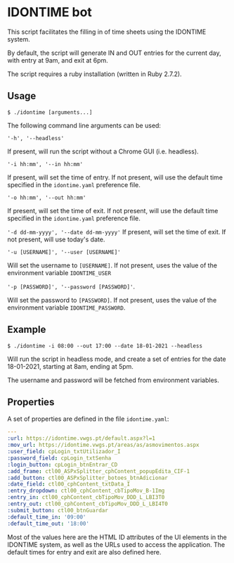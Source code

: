 # IDONTIME bot

This script facilitates the filling in of time sheets using the IDONTIME system.

By default, the script will generate IN and OUT entries for the current day, with entry at 9am, and exit at 6pm.

The script requires a ruby installation (written in Ruby 2.7.2).

## Usage

`$ ./idontime [arguments...]`

The following command line arguments can be used:

`'-h', '--headless' `

If present, will run the script without a Chrome GUI (i.e. headless).

`'-i hh:mm', '--in hh:mm'`

If present, will set the time of entry. If not present, will use the default time specified in the `idontime.yaml` preference file.


`'-o hh:mm', '--out hh:mm'`

If present, will set the time of exit. If not present, will use the default time specified in the `idontime.yaml` preference file.

`'-d dd-mm-yyyy', '--date dd-mm-yyyy'`
If present, will set the time of exit. If not present, will use today's date.

`'-u [USERNAME]', '--user [USERNAME]'`

Will set the username to `[USERNAME]`. If not present, uses the value of the environment variable `IDONTIME_USER`

`'-p [PASSWORD]', '--password [PASSWORD]'`.

Will set the password to `[PASSWORD]`. If not present, uses the value of the environment variable `IDONTIME_PASSWORD`.

## Example

`$ ./idontime -i 08:00 --out 17:00 --date 18-01-2021 --headless`

Will run the script in headless mode, and create a set of entries for the date 18-01-2021, starting at 8am, ending at 5pm.

The username and password will be fetched from environment variables.


## Properties

A set of properties are defined in the file `idontime.yaml`:

```yaml
---
:url: https://idontime.vwgs.pt/default.aspx?l=1
:mov_url: https://idontime.vwgs.pt/areas/as/asmovimentos.aspx
:user_field: cpLogin_txtUtilizador_I
:password_field: cpLogin_txtSenha
:login_button: cpLogin_btnEntrar_CD
:add_frame: ctl00_ASPxSplitter_cphContent_popupEdita_CIF-1
:add_button: ctl00_ASPxSplitter_botoes_btnAdicionar
:date_field: ctl00_cphContent_txtData_I
:entry_dropdown: ctl00_cphContent_cbTipoMov_B-1Img
:entry_in: ctl00_cphContent_cbTipoMov_DDD_L_LBI3T0
:entry_out: ctl00_cphContent_cbTipoMov_DDD_L_LBI4T0
:submit_button: ctl00_btnGuardar
:default_time_in: '09:00'
:default_time_out: '18:00'
```

Most of the values here are the HTML ID attributes of the UI elements in the IDONTIME system, as well as the URLs used to access the application.
The default times for entry and exit are also defined here.
